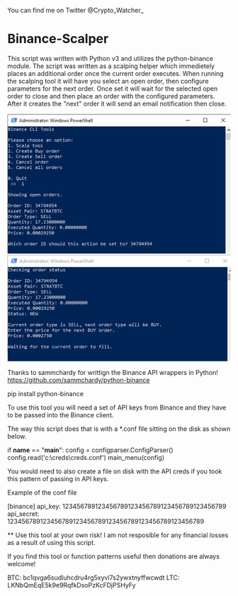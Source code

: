 You can find me on Twitter @Crypto_Watcher_

# Binance-Scalper
This script was written with Python v3 and utilizes the python-binance module.  The script was written as a scalping helper which immedietely places an additional order once the current order executes.  When running the scalping tool it will have you select an open order, then configure parameters for the next order.  Once set it will wait for the selected open order to close and then place an order with the configured parameters.  After it creates the "next" order it will send an email notification then close.

![Scalp1](images/scalp1.jpg?raw=true "Scalp1")
![Scalp2](images/scalp2.jpg?raw=true "Scalp2")

Thanks to sammchardy for writtign the Binance API wrappers in Python!
https://github.com/sammchardy/python-binance

pip install python-binance

To use this tool you will need a set of API keys from Binance and they have to be passed into the Binance client.

The way this script does that is with a *.conf file sitting on the disk as shown below.  

if __name__ == "__main__":
    config = configparser.ConfigParser()
    config.read('c:\creds\creds.conf')
    main_menu(config)


You would need to also create a file on disk with the API creds if you took this pattern of passing in API keys.

Example of the conf file

[binance]
api_key: 123456789123456789123456789123456789123456789
api_secret: 123456789123456789123456789123456789123456789123456789


** Use this tool at your own risk! I am not resposible for any financial losses as a result of using this script.

If you find this tool or function patterns useful then donations are always welcome!

BTC: bc1qvga6sudluhcdru4rg5xyvl7s2ywxtnyffwcwdt
LTC: LKNbQmEqE5k9e9RqfkDsoPzKcFDjPSHyFy